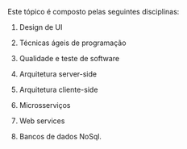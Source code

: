 Este tópico é composto pelas seguintes disciplinas:

1) Design de UI

2) Técnicas ágeis de programação
 
3) Qualidade e teste de software

4) Arquitetura server-side

5) Arquitetura cliente-side

6) Microsserviços

7) Web services 
 
8) Bancos de dados NoSql.

